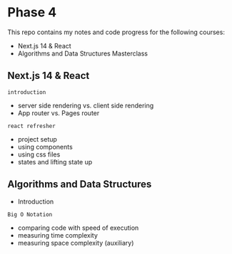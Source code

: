 # Phase 4
This repo contains my notes and code progress for the following courses:

- Next.js 14 & React
- Algorithms and Data Structures Masterclass

## **Next.js 14 & React**

`introduction`
- server side rendering vs. client side rendering 
- App router vs. Pages router

`react refresher`
- project setup
- using components
- using css files
- states and lifting state up



## **Algorithms and Data Structures**


- Introduction 

`Big O Notation`
- comparing code with speed of execution
- measuring time complexity
- measuring space complexity (auxiliary)